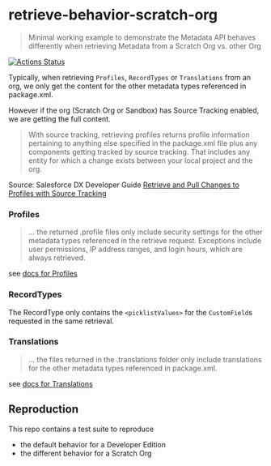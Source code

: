 # retrieve-behavior-scratch-org

> Minimal working example to demonstrate the Metadata API behaves differently when retrieving Metadata from a Scratch Org vs. other Org

[![Actions Status](https://github.com/mdapi-issues/retrieve-behavior-scratch-org/workflows/Test/badge.svg)](https://github.com/mdapi-issues/retrieve-behavior-scratch-org/actions)

Typically, when retrieving `Profiles`, `RecordTypes` or `Translations` from an org, we only get the content for the other metadata types referenced in package.xml.

However if the org (Scratch Org or Sandbox) has Source Tracking enabled, we are getting the full content.

> With source tracking, retrieving profiles returns profile information pertaining to anything else specified in the package.xml file plus any components getting tracked by source tracking. That includes any entity for which a change exists between your local project and the org.

Source: Salesforce DX Developer Guide [Retrieve and Pull Changes to Profiles with Source Tracking](https://developer.salesforce.com/docs/atlas.en-us.238.0.sfdx_dev.meta/sfdx_dev/sfdx_dev_source_tracking_source_tracking_profiles.htm)

### Profiles

> ... the returned .profile files only include security settings for the other metadata types referenced in the retrieve request. Exceptions include user permissions, IP address ranges, and login hours, which are always retrieved.

see [docs for Profiles](https://developer.salesforce.com/docs/atlas.en-us.238.0.api_meta.meta/api_meta/meta_profile.htm?q=profile)

### RecordTypes

The RecordType only contains the `<picklistValues>` for the `CustomField`s requested in the same retrieval.

### Translations

> ... the files returned in the .translations folder only include translations for the other metadata types referenced in package.xml.

see [docs for Translations](https://developer.salesforce.com/docs/atlas.en-us.api_meta.meta/api_meta/meta_translations.htm)

## Reproduction

This repo contains a test suite to reproduce

- the default behavior for a Developer Edition
- the different behavior for a Scratch Org
